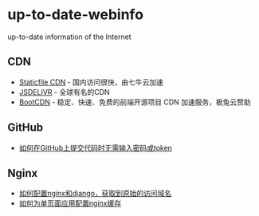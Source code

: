 # up-to-date-webinfo
up-to-date information of the Internet

## CDN
- [Staticfile CDN](http://www.staticfile.org/) - 国内访问很快，由七牛云加速
- [JSDELIVR](https://www.jsdelivr.com/) - 全球有名的CDN
- [BootCDN](https://www.bootcdn.cn/) - 稳定、快速、免费的前端开源项目 CDN 加速服务，极兔云赞助

## GitHub
- [如何在GitHub上提交代码时无需输入密码或token](./ssh-config.md)

## Nginx
- [如何配置nginx和django，获取到原始的访问域名](./nginx-django-original-url.md)
- [如何为单页面应用配置nginx缓存](./nginx-cache-spa.md)

